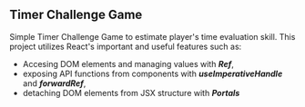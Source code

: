 ## Timer Challenge Game
Simple Timer Challenge Game to estimate player's time evaluation skill. This project utilizes React's important and useful features such as: 
* Accesing DOM elements and managing values with _**Ref**_,
* exposing API functions from components with _**useImperativeHandle**_ and _**forwardRef**_,
* detaching DOM elements from JSX structure with _**Portals**_  
